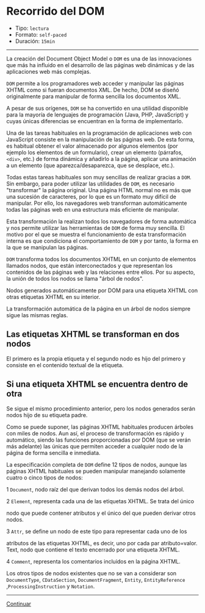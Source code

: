 # Recorrido del DOM

* Tipo: `lectura`
* Formato: `self-paced`
* Duración: `15min`

***

La creación del Document Object Model o `DOM` es una de las innovaciones
que más ha influido en el desarrollo de las páginas web dinámicas y de las
aplicaciones web más complejas.

`DOM` permite a los programadores web acceder y manipular las páginas XHTML
como si fueran documentos XML. De hecho, DOM se diseñó originalmente para
manipular de forma sencilla los documentos XML.

A pesar de sus orígenes, `DOM` se ha convertido en una utilidad disponible para
la mayoría de lenguajes de programación (Java, PHP, JavaScript) y cuyas únicas
diferencias se encuentran en la forma de implementarlo.

Una de las tareas habituales en la programación de aplicaciones web con
JavaScript consiste en la manipulación de las páginas web. De esta forma,
es habitual obtener el valor almacenado por algunos elementos (por ejemplo
los elementos de un formulario), crear un elemento (párrafos, `<div>`, etc.)
de forma dinámica y añadirlo a la página, aplicar una animación a un elemento
(que aparezca/desaparezca, que se desplace, etc.).

Todas estas tareas habituales son muy sencillas de realizar gracias a `DOM`.
Sin embargo, para poder utilizar las utilidades de `DOM`, es necesario
"transformar" la página original. Una página HTML normal no es más que una
sucesión de caracteres, por lo que es un formato muy difícil de manipular.
Por ello, los navegadores web transforman automáticamente todas las páginas web
en una estructura más eficiente de manipular.

Esta transformación la realizan todos los navegadores de forma automática y nos
permite utilizar las herramientas de `DOM` de forma muy sencilla.
El motivo por el que se muestra el funcionamiento de esta transformación
interna es que condiciona el comportamiento de `DOM` y por tanto, la forma
en la que se manipulan las páginas.

`DOM` transforma todos los documentos XHTML en un conjunto de elementos
llamados nodos, que están interconectados y que representan los contenidos de
las páginas web y las relaciones entre ellos. Por su aspecto, la unión de todos
los nodos se llama "árbol de nodos".

Nodos generados automáticamente por DOM para una etiqueta XHTML con otras
etiquetas XHTML en su interior.

La transformación automática de la página en un árbol de nodos siempre
sigue las mismas reglas.

## Las etiquetas XHTML se transforman en dos nodos

El primero es la propia etiqueta y el segundo nodo es hijo del primero y
consiste en el contenido textual de la etiqueta.

## Si una etiqueta XHTML se encuentra dentro de otra

Se sigue el mismo procedimiento anterior, pero los nodos generados serán
nodos hijo de su etiqueta padre.

Como se puede suponer, las páginas XHTML habituales producen árboles con
miles de nodos. Aun así, el proceso de transformación es rápido y automático,
siendo las funciones proporcionadas por DOM (que se verán más adelante) las
únicas que permiten acceder a cualquier nodo de la página de forma sencilla
e inmediata.

La especificación completa de `DOM` define 12 tipos de nodos, aunque las
páginas XHTML habituales se pueden manipular manejando solamente cuatro
o cinco tipos de nodos:

1 `Document`, nodo raíz del que derivan todos los demás nodos del árbol.

2 `Element`, representa cada una de las etiquetas XHTML. Se trata del único

nodo que puede contener atributos y el único del que pueden derivar otros nodos.

3 `Attr`, se define un nodo de este tipo para representar cada uno de los

atributos de las etiquetas XHTML, es decir, uno por cada par atributo=valor.
Text, nodo que contiene el texto encerrado por una etiqueta XHTML.

4 `Comment`, representa los comentarios incluidos en la página XHTML.

Los otros tipos de nodos existentes que no se van a considerar son
`DocumentType`, `CDataSection`, `DocumentFragment`, `Entity`, `EntityReference`
,`ProcessingInstruction` y `Notation`.

***

[Continuar](01-dom-manipulation.md)
